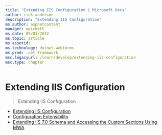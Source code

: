 ```yaml
---
title: "Extending IIS Configuration | Microsoft Docs"
author: rick-anderson
description: "Extending IIS Configuration"
ms.author: aspnetcontent
manager: wpickett
ms.date: 09/01/2012
ms.topic: article
ms.assetid: 
ms.technology: dotnet-webforms
ms.prod: .net-framework
msc.legacyurl: /learn/develop/extending-iis-configuration
msc.type: chapter
---
```

Extending IIS Configuration
====================
> Extending IIS Configuration


- [Extending IIS Configuration](extending-iis-configuration.md)
- [Configuration Extensibility](configuration-extensibility.md)
- [Extending IIS 7.0 Schema and Accessing the Custom Sections Using MWA](extending-iis-schema-and-accessing-the-custom-sections-using-mwa.md)